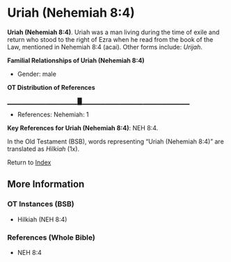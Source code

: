 # Uriah (Nehemiah 8:4)
**Uriah (Nehemiah 8:4)**. 
Uriah was a man living during the time of exile and return who stood to the right of Ezra when he read from the book of the Law, mentioned in Nehemiah 8:4 (acai). 
Other forms include: 
*Urijah*. 




**Familial Relationships of Uriah (Nehemiah 8:4)**


* Gender: male


**OT Distribution of References**

▁▁▁▁▁▁▁▁▁▁▁▁▁▁▁█▁▁▁▁▁▁▁▁▁▁▁▁▁▁▁▁▁▁▁▁▁▁▁
* References: Nehemiah: 1



**Key References for Uriah (Nehemiah 8:4)**: 
NEH 8:4. 


In the Old Testament (BSB), words representing “Uriah (Nehemiah 8:4)” are translated as 
*Hilkiah* (1x). 




Return to [Index](00-Index.md)

## More Information

### OT Instances (BSB)

* Hilkiah (NEH 8:4)



### References (Whole Bible)

* NEH 8:4



